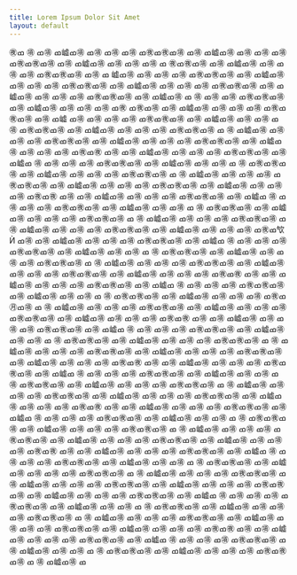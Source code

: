 ```yaml
---
title: Lorem Ipsum Dolor Sit Amet
layout: default
---
```


㊰ߘ
㊠ ߘ㊠ ߘ㠊ߘ㊠ ߘ㊠ ߘ㊠ ߘ㊠ ߘ㊰ߘ㊰ߘ㊠ ߘ㊠ ߘ㠊ߘ㊠
ߘ㊠ ߘ㊠ ߘ㊠ ߘ㊰ߘ㊰ߘ㊠ ߘ㊠ ߘ㠊ߘ㊠ ߘ㊠ ߘ㊠ ߘ㊠ ߘ
㊰ߘ㊰ߘ㊠ ߘ㊠ ߘ㠊ߘ㊠ ߘ㊠ ߘ㊠ ߘ㊠ ߘ㊰ߘ㊰ߘ㊠ ߘ㊠ ߘ
㠊ߘ㊠ ߘ㊠ ߘ㊠ ߘ㊠ ߘ㊰ߘ㊰ߘ㊠ ߘ㊠ ߘ㠊ߘ㊠ ߘ㊠ ߘ㊠
ߘ㊠ ߘ㊰ߘ㊰ߘ㊠ ߘ㊠ ߘ㠊ߘ㊠ ߘ㊠ ߘ㊠ ߘ㊠ ߘ㊰ߘ㊰ߘ㊠
ߘ㊠ ߘ㠊ߘ㊠ ߘ㊠ ߘ㊠ ߘ㊠ ߘ㊰ߘ㊰ߘ㊠ ߘ㊠ ߘ㠊ߘ㊠ ߘ
㊠ ߘ㊠ ߘ㊠ ߘ㊰ߘ㊰ߘ㊠ ߘ㊠ ߘ㠊ߘ㊠ ߘ㊠ ߘ㊠ ߘ㊠ ߘ㊰
ߘ㊰ߘ㊠ ߘ㊠ ߘ㠊ߘ㊠ ߘ㊠ ߘ㊠ ߘ㊠ ߘ㊰ߘ㊰ߘ㊠ ߘ㊠ ߘ㠊
ߘ㊠ ߘ㊠ ߘ㊠ ߘ㊠ ߘ㊰ߘ㊰ߘ㊠ ߘ㊠ ߘ㠊ߘ㊠ ߘ㊠ ߘ㊠ ߘ
㊠ ߘ㊰ߘ㊰ߘ㊠ ߘ㊠ ߘ㠊ߘ㊠ ߘ㊠ ߘ㊠ ߘ㊠ ߘ㊰ߘ㊰ߘ㊠ ߘ
㊠ ߘ㠊ߘ㊠ ߘ㊠ ߘ㊠ ߘ㊠ ߘ㊰ߘ㊰ߘ㊠ ߘ㊠ ߘ㠊ߘ㊠ ߘ㊠
ߘ㊠ ߘ㊠ ߘ㊰ߘ㊰ߘ㊠ ߘ㊠ ߘ㠊ߘ㊠ ߘ㊠ ߘ㊠ ߘ㊠ ߘ㊰ߘ㊰
ߘ㊠ ߘ㊠ ߘ㠊ߘ㊠ ߘ㊠ ߘ㊠ ߘ㊠ ߘ㊰ߘ㊰ߘ㊠ ߘ㊠ ߘ㠊ߘ
㊠ ߘ㊠ ߘ㊠ ߘ㊠ ߘ㊰ߘ㊰ߘ㊠ ߘ㊠ ߘ㠊ߘ㊠ ߘ㊠ ߘ㊠ ߘ
㊠ ߘ㊰ߘ㊰ߘ㊠ ߘ㊠ ߘ㠊ߘ㊠ ߘ㊠ ߘ㊠ ߘ㊠ ߘ㊰ߘ㊰ߘ㊠ ߘ
㊠ ߘ㠊ߘ㊠ ߘ㊠ ߘ㊠ ߘ㊠ ߘ㊰ߘ㊰ߘ㊠ ߘ㊠ ߘ㠊ߘ㊠ ߘ㊠
ߘ㊠ ߘ㊠ ߘ㊰ߘ㊰ߘ㊠ ߘ㊠ ߘ㠊ߘ㊠ ߘ㊠ ߘ㊠ ߘ㊠ ߘ㊰ߘ㊰
ߘ㊠ ߘ㊠ ߘ㠊ߘ㊠ ߘ㊠ ߘ㊠ ߘ㊠ ߘ㊰ߘ㊰ߘ㊠ ߘ㊠ ߘ㠊ߘ
㊠ ߘ㊠ ߘ㊠ ߘ㊠ ߘ㊰ߘ㊰ߘ㊠ ߘ㊠ ߘ㠊ߘ㊠ ߘ㊠ ߘ㊠ ߘ
㊠ ߘ㊰ߘ㊰ߘ㊠ ߘ㊠ ߘ㠊ߘ㊠ ߘ㊠ ߘ㊠ ߘ㊠ ߘ㊰ߘ㊰ߘ㊠ ߘ
㊠ ߘ㠊ߘ㊠ ߘ㊠ ߘ㊠ ߘ㊠ ߘ㊰ߘ㊰ߘ㊠ ߘ㊠ ߘ㠊ߘ㊠ ߘ㊠
ߘ㊠ ߘ㊠ ߘ㊰ߘ㊰ߘ㊠ ߘ㊠ ߘ㠊ߘ㊠ ߘ㊠ ߘ㊠ ߘ㊠ ߘ㊰ߘ㰟
Ѝ
ߘ㊠ ߘ㊠ ߘ㠊ߘ㊠ ߘ㊠ ߘ㊠ ߘ㊠ ߘ㊰ߘ㊰ߘ㊠ ߘ㊠ ߘ㠊ߘ
㊠ ߘ㊠ ߘ㊠ ߘ㊠ ߘ㊰ߘ㊰ߘ㊠ ߘ㊠ ߘ㠊ߘ㊠ ߘ㊠ ߘ㊠ ߘ
㊠ ߘ㊰ߘ㊰ߘ㊠ ߘ㊠ ߘ㠊ߘ㊠ ߘ㊠ ߘ㊠ ߘ㊠ ߘ㊰ߘ㊰ߘ㊠ ߘ
㊠ ߘ㠊ߘ㊠ ߘ㊠ ߘ㊠ ߘ㊠ ߘ㊰ߘ㊰ߘ㊠ ߘ㊠ ߘ㠊ߘ㊠ ߘ㊠
ߘ㊠ ߘ㊠ ߘ㊰ߘ㊰ߘ㊠ ߘ㊠ ߘ㠊ߘ㊠ ߘ㊠ ߘ㊠ ߘ㊠ ߘ㊰ߘ㊰
ߘ㊠ ߘ㊠ ߘ㠊ߘ㊠ ߘ㊠ ߘ㊠ ߘ㊠ ߘ㊰ߘ㊰ߘ㊠ ߘ㊠ ߘ㠊ߘ
㊠ ߘ㊠ ߘ㊠ ߘ㊠ ߘ㊰ߘ㊰ߘ㊠ ߘ㊠ ߘ㠊ߘ㊠ ߘ㊠ ߘ㊠ ߘ
㊠ ߘ㊰ߘ㊰ߘ㊠ ߘ㊠ ߘ㠊ߘ㊠ ߘ㊠ ߘ㊠ ߘ㊠ ߘ㊰ߘ㊊ߘ㊠ ߘ
㊠ ߘ㠊ߘ㊠ ߘ㊠ ߘ㊠ ߘ㊠ ߘ㊰ߘ㊰ߘ㊠ ߘ㊠ ߘ㠊ߘ㊠ ߘ㊠
ߘ㊠ ߘ㊠ ߘ㊰ߘ㊰ߘ㊠ ߘ㊠ ߘ㠊ߘ㊠ ߘ㊠ ߘ㊠ ߘ㊠ ߘ㊰ߘ㊰
ߘ㊠ ߘ㊠ ߘ㠊ߘ㊠ ߘ㊠ ߘ㊠ ߘ㊠ ߘ㊰ߘ㊰ߘ㊠ ߘ㊠ ߘ㠊ߘ
㊠ ߘ㊠ ߘ㊠ ߘ㊠ ߘ㊰ߘ㊰ߘ㊠ ߘ㊠ ߘ㠊ߘ㊠ ߘ㊠ ߘ㊠ ߘ
㊠ ߘ㊰ߘ㊰ߘ㊠ ߘ㊠ ߘ㠊ߘ㊠ ߘ㊠ ߘ㊠ ߘ㊠ ߘ㊰ߘ㊰ߘ㊠ ߘ
㊠ ߘ㠊ߘ㊠ ߘ㊠ ߘ㊠ ߘ㊠ ߘ㊰ߘ㊰ߘ㊠ ߘ㊠ ߘ㠊ߘ㊠ ߘ㊠
ߘ㊠ ߘ㊠ ߘ㊰ߘ㊰ߘ㊠ ߘ㊠ ߘ㠊ߘ㊠ ߘ㊠ ߘ㊠ ߘ㊠ ߘ㊰ߘ㊰
ߘ㊠ ߘ㊠ ߘ㠊ߘ㊠ ߘ㊠ ߘ㊠ ߘ㊠ ߘ㊰ߘ㊰ߘ㊠ ߘ㊠ ߘ㠊ߘ
㊠ ߘ㊠ ߘ㊠ ߘ㊠ ߘ㊰ߘ㊰ߘ㊠ ߘ㊠ ߘ㠊ߘ㊠ ߘ㊠ ߘ㊠ ߘ
㊠ ߘ㊰ߘ㊰ߘ㊠ ߘ㊠ ߘ㠊ߘ㊠ ߘ㊠ ߘ㊠ ߘ㊠ ߘ㊰ߘ㊰ߘ㊠ ߘ
㊠ ߘ㠊ߘ㊠ ߘ㊠ ߘ㊠ ߘ㊠ ߘ㊰ߘ㊰ߘ㊠ ߘ㊠ ߘ㠊ߘ㊠ ߘ㊠
ߘ㊠ ߘ㊠ ߘ㊰ߘ㊰ߘ㊠ ߘ㊠ ߘ㠊ߘ㊠ ߘ㊠ ߘ㊠ ߘ㊠ ߘ㊰ߘ㊰
ߘ㊠ ߘ㊠ ߘ㠊ߘ㊠ ߘ㊠ ߘ㊠ ߘ㊠ ߘ㊰ߘ㊰ߘ㊠ ߘ㊠ ߘ㠊ߘ
㊠ ߘ㊠ ߘ㊠ ߘ㊠ ߘ㊰ߘ㊰ߘ㊠ ߘ㊠ ߘ㠊ߘ㊠ ߘ㊠ ߘ㊠ ߘ
㊠ ߘ㊰ߘ㊰ߘ㊠ ߘ㊠ ߘ㠊ߘ㊠ ߘ㊠ ߘ㊠ ߘ㊠ ߘ㊰ߘ㊰ߘ㊠ ߘ
㊠ ߘ㠊ߘ㊠ ߘ㊠ ߘ㊠ ߘ㊠ ߘ㊰ߘ㊰ߘ㊠ ߘ㊠ ߘ㠊ߘ㊠ ߘ㊠
ߘ㊠ ߘ㊠ ߘ㊰ߘ㊰ߘ㊠ ߘ㊠ ߘ㠊ߘ㊠ ߘ㊠ ߘ㊠ ߘ㊠ ߘ㊰ߘ㊰
ߘ㊠ ߘ㊠ ߘ㠊ߘ㊠ ߘ㊠ ߘ㊠ ߘ㊠ ߘ㊰ߘ㊰ߘ㊠ ߘ㊠ ߘ㠊ߘ
㊠ ߘ㊠ ߘ㊠ ߘ㊠ ߘ㊰ߘ㊰ߘ㊠ ߘ㊠ ߘ㠊ߘ㊠ ߘ㊠ ߘ㊠ ߘ
㊠ ߘ㊰ߘ㊰ߘ㊠ ߘ㊠ ߘ㠊ߘ㊠ ߘ㊠ ߘ㊠ ߘ㊠ ߘ㊰ߘ㊰ߘ㊠ ߘ
㊠ ߘ㠊ߘ㊠ ߘ㊠ ߘ㊠ ߘ㊠ ߘ㊰ߘ㊰ߘ㊠ ߘ㊠ ߘ㠊ߘ㊠ ߘ㊠
ߘ㊠ ߘ㊠ ߘ㊰ߘ㊰ߘ㊠ ߘ㊠ ߘ㠊ߘ㊠ ߘ㊠ ߘ㊠ ߘ㊠ ߘ㊰ߘ㊰
ߘ㊠ ߘ㊠ ߘ㠊ߘ㊠ ߘ㊠ ߘ㊠ ߘ㊠ ߘ㊰ߘ㊰ߘ㊠ ߘ㊠ ߘ㠊ߘ
㊠ ߘ㊠ ߘ㊠ ߘ㊠ ߘ㊰ߘ㊰ߘ㊠ ߘ㊠ ߘ㠊ߘ㊠ ߘ㊠ ߘ㊠ ߘ
㊠ ߘ㊰ߘ㊰ߘ㊠ ߘ㊠ ߘ㠊ߘ㊠ ߘ㊠ ߘ㊠ ߘ㊠ ߘ㊰ߘ㊰ߘ㊠ ߘ
㊠ ߘ㠊ߘ㊠ ߘ㊠ ߘ㊠ ߘ㊠ ߘ㊰ߘ㊰ߘ㊠ ߘ㊠ ߘ㠊ߘ㊠ ߘ㊠
ߘ㊠ ߘ㊠ ߘ㊰ߘ㊰ߘ㊠ ߘ㊠ ߘ㠊ߘ㊠ ߘ㊠ ߘ㊠ ߘ㊠ ߘ㊰ߘ㊰
ߘ㊠ ߘ㊠ ߘ㠊ߘ㊠ ߘ㊠ ߘ㊠ ߘ㊠ ߘ㊰ߘ㊰ߘ㊠ ߘ㊠ ߘ㠊ߘ
㊠ ߘ㊠ ߘ㊠ ߘ㊠ ߘ㊰ߘ㊰ߘ㊠ ߘ㊠ ߘ㠊ߘ㊠ ߘ㊠ ߘ㊠ ߘ
㊠ ߘ㊰ߘ㊰ߘ㊠ ߘ㊠ ߘ㠊ߘ㊠ ߘ㊠ ߘ㊠ ߘ㊠ ߘ㊰ߘ㊰ߘ㊠ ߘ
㊠ ߘ㠊ߘ㊠ ߘ
